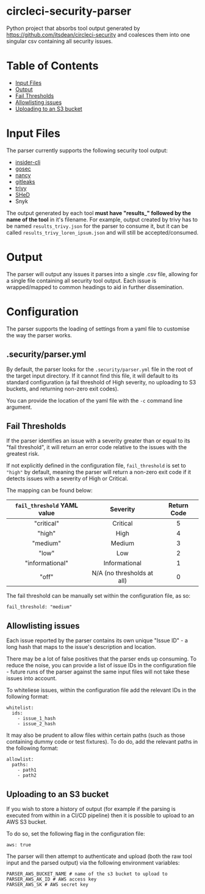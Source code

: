 # circleci-security-parser
Python project that absorbs tool output generated by https://github.com/itsdean/circleci-security and coalesces them into one singular csv containing all security issues.

# Table of Contents
  * [Input Files](#input-files)
  * [Output](#output)
  * [Fail Thresholds](#fail-thresholds)
  * [Allowlisting issues](#allowlisting-issues)
  * [Uploading to an S3 bucket](#uploading-to-an-s3-bucket)
 
# Input Files
The parser currently supports the following security tool output:
  * [insider-cli](https://github.com/insidersec/insider)
  * [gosec](https://github.com/securego/gosec)
  * [nancy](https://github.com/sonatype-nexus-community/nancy)
  * [gitleaks](https://github.com/zricethezav/gitleaks)
  * [trivy](https://github.com/aquasecurity/trivy)
  * [SHeD](https://github.com/itsdean/shed)
  * Snyk

The output generated by each tool **must have "results_" followed by the name of the tool** in it's filename. For example, output created by trivy has to be named `results_trivy.json` for the parser to consume it, but it can be called `results_trivy_loren_ipsum.json` and will still be accepted/consumed.

# Output
The parser will output any issues it parses into a single .csv file, allowing for a single file containing all security tool output. Each issue is wrapped/mapped to common headings to aid in further dissemination.


# Configuration
The parser supports the loading of settings from a yaml file to customise the way the parser works.

## .security/parser.yml
By default, the parser looks for the `.security/parser.yml` file in the root of the target input directory.
If it cannot find this file, it will default to its standard configuration (a fail threshold of High severity, no uploading to S3 buckets, and returning non-zero exit codes).

You can provide the location of the yaml file with the `-c` command line argument.

## Fail Thresholds
If the parser identifies an issue with a severity greater than or equal to its "fail threshold", it will return an error code relative to the issues with the greatest risk.

If not explicitly defined in the configuration file, `fail_threshold` is set to `"high"` by default, meaning the parser will return a non-zero exit code if it detects issues with a severity of High or Critical.

The mapping can be found below:

| `fail_threshold` YAML value | Severity | Return Code |
| :-: | :-: | :-: |
| "critical" | Critical |	5 |
| "high" | High |	4 |
| "medium" | Medium |	3 |
| "low" | Low |	2 |
| "informational" | Informational |	1 |
| "off" | N/A (no thresholds at all) | 0 |

The fail threshold can be manually set within the configuration file, as so:
```
fail_threshold: "medium"
```

## Allowlisting issues
Each issue reported by the parser contains its own unique "Issue ID" - a long hash that maps to the issue's description and location.

There may be a lot of false positives that the parser ends up consuming. To reduce the noise, you can provide a list of issue IDs in the configuration file - future runs of the parser against the same input files will not take these issues into account.

To whiteliese issues, within the configuration file add the relevant IDs in the following format:
```
whitelist:
  ids:
    - issue_1_hash
    - issue_2_hash
```

It may also be prudent to allow files within certain paths (such as those containing dummy code or test fixtures). To do do, add the relevant paths in the following format:
```
allowlist:
  paths:
    - path1
    - path2
```

## Uploading to an S3 bucket
If you wish to store a history of output (for example if the parsing is executed from within in a CI/CD pipeline) then it is possible to upload to an AWS S3 bucket.

To do so, set the following flag in the configuration file:
```
aws: true
```

The parser will then attempt to authenticate and upload (both the raw tool input and the parsed output) via the following environment variables:
```
PARSER_AWS_BUCKET_NAME # name of the s3 bucket to upload to
PARSER_AWS_AK_ID # AWS access key
PARSER_AWS_SK # AWS secret key
```
